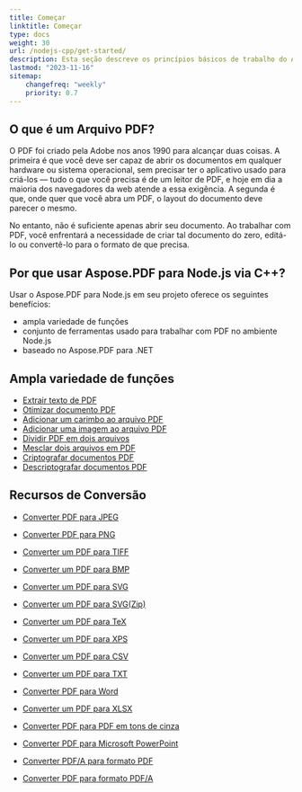 ```yaml
---
title: Começar
linktitle: Começar
type: docs
weight: 30
url: /nodejs-cpp/get-started/
description: Esta seção descreve os princípios básicos de trabalho do Aspose.PDF para Node.js via C++. O Aspose.PDF para Node.js via C++ suporta uma ampla variedade de funções.
lastmod: "2023-11-16"   
sitemap:
    changefreq: "weekly"
    priority: 0.7
---
```


## O que é um Arquivo PDF?

O PDF foi criado pela Adobe nos anos 1990 para alcançar duas coisas. A primeira é que você deve ser capaz de abrir os documentos em qualquer hardware ou sistema operacional, sem precisar ter o aplicativo usado para criá-los — tudo o que você precisa é de um leitor de PDF, e hoje em dia a maioria dos navegadores da web atende a essa exigência. A segunda é que, onde quer que você abra um PDF, o layout do documento deve parecer o mesmo.

No entanto, não é suficiente apenas abrir seu documento. Ao trabalhar com PDF, você enfrentará a necessidade de criar tal documento do zero, editá-lo ou convertê-lo para o formato de que precisa.

## Por que usar Aspose.PDF para Node.js via C++?

Usar o Aspose.PDF para Node.js em seu projeto oferece os seguintes benefícios:

- ampla variedade de funções
- conjunto de ferramentas usado para trabalhar com PDF no ambiente Node.js
- baseado no Aspose.PDF para .NET

## Ampla variedade de funções

- [Extrair texto de PDF](/pdf/nodejs-cpp/extract-text/)
- [Otimizar documento PDF](/pdf/nodejs-cpp/optimize-pdf/)
- [Adicionar um carimbo ao arquivo PDF](/pdf/nodejs-cpp/add-stamp-to-pdf/)
- [Adicionar uma imagem ao arquivo PDF](/pdf/nodejs-cpp/add-image-to-pdf/)
- [Dividir PDF em dois arquivos](/pdf/nodejs-cpp/split-pdf/)
- [Mesclar dois arquivos em PDF](/pdf/nodejs-cpp/merge-pdf/)
- [Criptografar documentos PDF](/pdf/nodejs-cpp/encrypt-pdf/)
- [Descriptografar documentos PDF](/pdf/nodejs-cpp/decrypt-pdf/)

## Recursos de Conversão

- [Converter PDF para JPEG](/pdf/nodejs-cpp/convert-pdf-to-images-format/)
- [Converter PDF para PNG](/pdf/nodejs-cpp/convert-pdf-to-images-format/)
- [Converter um PDF para TIFF](/pdf/nodejs-cpp/convert-pdf-to-images-format/)
- [Converter um PDF para BMP](/pdf/nodejs-cpp/convert-pdf-to-images-format/)
- [Converter um PDF para SVG](/pdf/nodejs-cpp/convert-pdf-to-images-format/)

- [Converter um PDF para SVG(Zip)](/pdf/nodejs-cpp/convert-pdf-to-images-format/)
- [Converter um PDF para TeX](/pdf/nodejs-cpp/convert-pdf-to-other-files/)
- [Converter um PDF para XPS](/pdf/nodejs-cpp/convert-pdf-to-other-files/)
- [Converter um PDF para CSV](/pdf/nodejs-cpp/convert-pdf-to-xlsx/)
- [Converter um PDF para TXT](/pdf/nodejs-cpp/convert-pdf-to-other-files/)
- [Converter PDF para Word](/pdf/nodejs-cpp/convert-pdf-to-doc/)
- [Converter um PDF para XLSX](/pdf/nodejs-cpp/convert-pdf-to-xlsx/)
- [Converter PDF para PDF em tons de cinza](/pdf/nodejs-cpp/convert-pdf-to-other-files/)
- [Converter PDF para Microsoft PowerPoint](/pdf/nodejs-cpp/convert-pdf-to-powerpoint/)
- [Converter PDF/A para formato PDF](/pdf/nodejs-cpp/convert-pdfa-to-pdf/)
- [Converter PDF para formato PDF/A](/pdf/nodejs-cpp/convert-pdf-to-pdfa/)